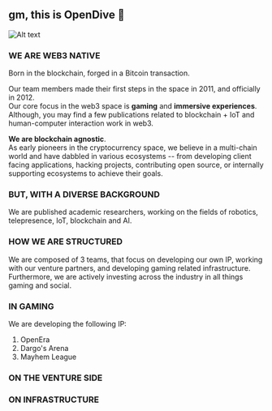 ## gm, this is OpenDive 👋

![Alt text](https://github.com/OpenDive/.github/blob/main/profile/opendive-team-bg.png)

### WE ARE WEB3 NATIVE
Born in the blockchain, forged in a Bitcoin transaction.   

Our team members made their first steps in the space in 2011, and officially in 2012.   
Our core focus in the web3 space is **gaming** and **immersive experiences**. Although, you may find a few publications related to blockchain + IoT and human-computer interaction work in web3.   

**We are blockchain agnostic**.   
As early pioneers in the cryptocurrency space, we believe in a multi-chain world and have dabbled in various ecosystems -- from developing client facing applications, hacking projects, contributing open source, or internally supporting ecosystems to achieve their goals.

### BUT, WITH A DIVERSE BACKGROUND
We are published academic researchers, working on the fields of robotics, telepresence, IoT, blockchain and AI.

### HOW WE ARE STRUCTURED
We are composed of 3 teams, that focus on developing our own IP, working with our venture partners, and developing gaming related infrastructure. Furthermore, we are actively investing across the industry in all things gaming and social.

### IN GAMING
We are developing the following IP:
1. OpenEra
2. Dargo's Arena
3. Mayhem League

### ON THE VENTURE SIDE

### ON INFRASTRUCTURE

<!--

**Here are some ideas to get you started:**

🙋‍♀️ A short introduction - what is your organization all about?
👀 Contribution guidelines - how do team members dive in?
👩‍💻 Useful resources - where do you keep your docs? Is there anything else the team should know?
🍪 Fun facts - what is your team's favorite snack?
🧙 Remember, you can do mighty things with the power of [Markdown](https://docs.github.com/github/writing-on-github/getting-started-with-writing-and-formatting-on-github/basic-writing-and-formatting-syntax)
-->
